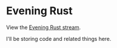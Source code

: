 # Evening Rust

View the [Evening Rust stream](https://www.twitch.tv/mortoray).

I'll be storing code and related things here.
